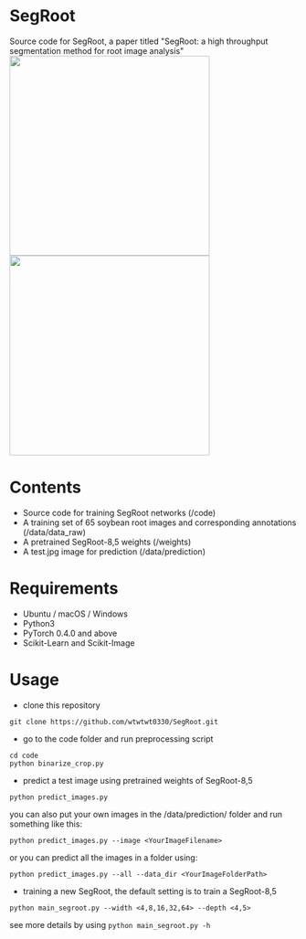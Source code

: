 # SegRoot
Source code for SegRoot, a paper titled "SegRoot: a high throughput segmentation method for root image analysis"
<img align="center" src="https://github.com/wtwtwt0330/SegRoot/raw/master/examples/Untitled_T051_L004_10.04.17_131720_003_Untitled.jpg" width="350" height="350">
<img align="center" src="https://github.com/wtwtwt0330/SegRoot/raw/master/examples/Untitled_T051_L004_10.04.17_131720_003_Untitled-pre-mask-segroot-64,5.jpg" width="350" height="350">
# Contents
* Source code for training SegRoot networks (/code)
* A training set of 65 soybean root images and corresponding annotations (/data/data_raw)
* A pretrained SegRoot-8,5 weights (/weights)
* A test.jpg image for prediction (/data/prediction)
# Requirements
* Ubuntu / macOS / Windows
* Python3
* PyTorch 0.4.0 and above
* Scikit-Learn and Scikit-Image
# Usage
* clone this repository
```
git clone https://github.com/wtwtwt0330/SegRoot.git
```

* go to the code folder and run preprocessing script
```
cd code
python binarize_crop.py
```

* predict a test image using pretrained weights of SegRoot-8,5
```
python predict_images.py
```
you can also put your own images in the /data/prediction/ folder and run something like this:
```
python predict_images.py --image <YourImageFilename>
```
or you can predict all the images in a folder using:
```
python predict_images.py --all --data_dir <YourImageFolderPath>
```

* training a new SegRoot, the default setting is to train a SegRoot-8,5
```
python main_segroot.py --width <4,8,16,32,64> --depth <4,5>
```
see more details by using ```python main_segroot.py -h```
